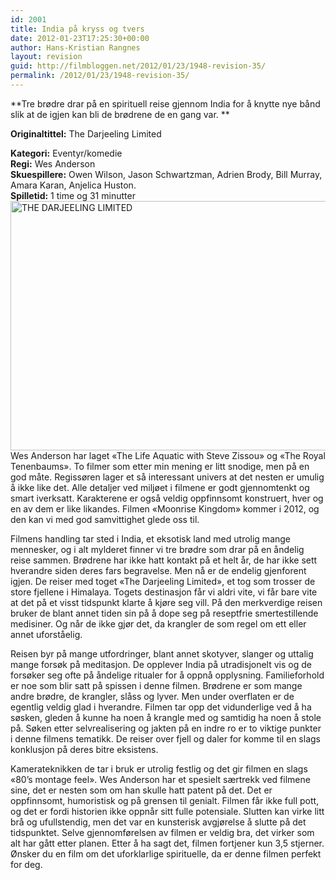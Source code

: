 ```yaml
---
id: 2001
title: India på kryss og tvers
date: 2012-01-23T17:25:30+00:00
author: Hans-Kristian Rangnes
layout: revision
guid: http://filmbloggen.net/2012/01/23/1948-revision-35/
permalink: /2012/01/23/1948-revision-35/
---
```

**Tre brødre drar på en spirituell reise gjennom India for å knytte nye bånd slik at de igjen kan bli de brødrene de en gang var. ** 

**<!--more-->Originaltittel:** The Darjeeling Limited

  
**Kategori:** Eventyr/komedie  
**Regi:** Wes Anderson  
**Skuespillere:** Owen Wilson, Jason Schwartzman, Adrien Brody, Bill Murray, Amara Karan, Anjelica Huston.  
**Spilletid:** 1 time og 31 minutter  
<a href="http://filmbloggen.net/2012/01/23/india-pa-kryss-og-tvers/the-darjeeling-limited-movie-image-adrien-brody-jason-schwartzman-and-owen-wilson/" rel="attachment wp-att-1994"><img class="alignnone size-full wp-image-1994" src="http://filmbloggen.net/wp-content/uploads//2012/01/the_darjeeling_limited_movie_image_adrien_brody__jason_schwartzman_and_owen_wilson__1_.jpg" alt="THE DARJEELING LIMITED" width="600" height="399" /></a>  
Wes Anderson har laget &laquo;The Life Aquatic with Steve Zissou&raquo; og &laquo;The Royal Tenenbaums&raquo;. To filmer som etter min mening er litt snodige, men på en god måte. Regissøren lager et så interessant univers at det nesten er umulig å ikke like det. Alle detaljer ved miljøet i filmene er godt gjennomtenkt og smart iverksatt. Karakterene er også veldig oppfinnsomt konstruert, hver og en av dem er like likandes. Filmen &laquo;Moonrise Kingdom&raquo; kommer i 2012, og den kan vi med god samvittighet glede oss til.

Filmens handling tar sted i India, et eksotisk land med utrolig mange mennesker, og i alt mylderet finner vi tre brødre som drar på en åndelig reise sammen. Brødrene har ikke hatt kontakt på et helt år, de har ikke sett hverandre siden deres fars begravelse. Men nå er de endelig gjenforent igjen. De reiser med toget &laquo;The Darjeeling Limited&raquo;, et tog som trosser de store fjellene i Himalaya. Togets destinasjon får vi aldri vite, vi får bare vite at det på et visst tidspunkt klarte å kjøre seg vill. På den merkverdige reisen bruker de blant annet tiden sin på å dope seg på reseptfrie smertestillende medisiner. Og når de ikke gjør det, da krangler de som regel om ett eller annet uforståelig.

Reisen byr på mange utfordringer, blant annet skotyver, slanger og uttalig mange forsøk på meditasjon. De opplever India på utradisjonelt vis og de forsøker seg ofte på åndelige ritualer for å oppnå opplysning. Familieforhold er noe som blir satt på spissen i denne filmen. Brødrene er som mange andre brødre, de krangler, slåss og lyver. Men under overflaten er de egentlig veldig glad i hverandre. Filmen tar opp det vidunderlige ved å ha søsken, gleden å kunne ha noen å krangle med og samtidig ha noen å stole på. Søken etter selvrealisering og jakten på en indre ro er to viktige punkter i denne filmens tematikk. De reiser over fjell og daler for komme til en slags konklusjon på deres bitre eksistens.

Kamerateknikken de tar i bruk er utrolig festlig og det gir filmen en slags &laquo;80&#8217;s montage feel&raquo;. Wes Anderson har et spesielt særtrekk ved filmene sine, det er nesten som om han skulle hatt patent på det. Det er oppfinnsomt, humoristisk og på grensen til genialt. Filmen får ikke full pott, og det er fordi historien ikke oppnår sitt fulle potensiale. Slutten kan virke litt brå og ufullstendig, men det var en kunsterisk avgjørelse å slutte på det tidspunktet. Selve gjennomførelsen av filmen er veldig bra, det virker som alt har gått etter planen. Etter å ha sagt det, filmen fortjener kun 3,5 stjerner. Ønsker du en film om det uforklarlige spirituelle, da er denne filmen perfekt for deg.